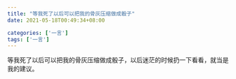 ```yaml
---
title: "等我死了以后可以把我的骨灰压缩做成骰子"
date: 2021-05-18T00:49:34+08:00

categories: ['一言']
tags: ['一言']
---
```


等我死了以后可以把我的骨灰压缩做成骰子，以后迷茫的时候扔一下看看，就当是我的建议。